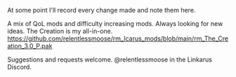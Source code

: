 At some point I'll record every change made and note them here.

A mix of QoL mods and difficulty increasing mods. Always looking for new ideas.
The Creation is my all-in-one. https://github.com/relentlessmoose/rm_Icarus_mods/blob/main/rm_The_Creation_3.0_P.pak

Suggestions and requests welcome.
@relentlessmoose in the Linkarus Discord.
